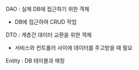 DAO : 실제 DB에 접근하기 위한 객체

- DB에 접근하여 CRUD 작업

DTO : 계층간 데이터 교환을 위한 객체

- 서비스와 컨트롤러 사이에 데이터를 주고받을 때 필요

Entity : DB 테이블과 매칭